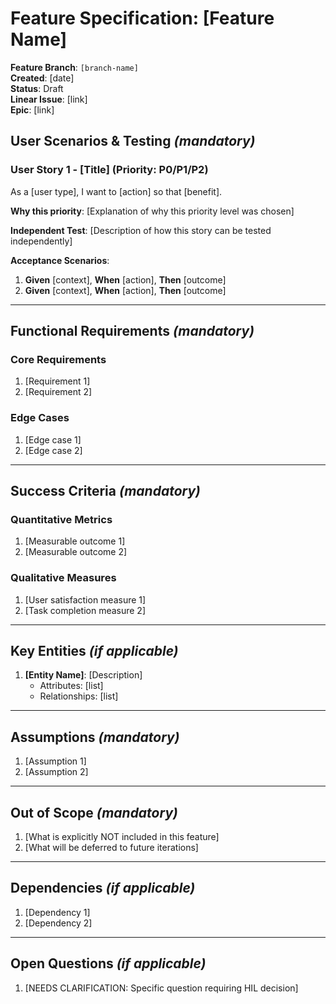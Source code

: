 # Feature Specification: [Feature Name]

**Feature Branch**: `[branch-name]`  
**Created**: [date]  
**Status**: Draft  
**Linear Issue**: [link]  
**Epic**: [link]

## User Scenarios & Testing *(mandatory)*

### User Story 1 - [Title] (Priority: P0/P1/P2)

As a [user type], I want to [action] so that [benefit].

**Why this priority**: [Explanation of why this priority level was chosen]

**Independent Test**: [Description of how this story can be tested independently]

**Acceptance Scenarios**:

1. **Given** [context], **When** [action], **Then** [outcome]
2. **Given** [context], **When** [action], **Then** [outcome]

---

## Functional Requirements *(mandatory)*

### Core Requirements

1. [Requirement 1]
2. [Requirement 2]

### Edge Cases

1. [Edge case 1]
2. [Edge case 2]

---

## Success Criteria *(mandatory)*

### Quantitative Metrics

1. [Measurable outcome 1]
2. [Measurable outcome 2]

### Qualitative Measures

1. [User satisfaction measure 1]
2. [Task completion measure 2]

---

## Key Entities *(if applicable)*

1. **[Entity Name]**: [Description]
   - Attributes: [list]
   - Relationships: [list]

---

## Assumptions *(mandatory)*

1. [Assumption 1]
2. [Assumption 2]

---

## Out of Scope *(mandatory)*

1. [What is explicitly NOT included in this feature]
2. [What will be deferred to future iterations]

---

## Dependencies *(if applicable)*

1. [Dependency 1]
2. [Dependency 2]

---

## Open Questions *(if applicable)*

1. [NEEDS CLARIFICATION: Specific question requiring HIL decision]

